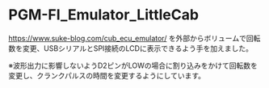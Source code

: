 # PGM-FI_Emulator_LittleCab

https://www.suke-blog.com/cub_ecu_emulator/ を外部からボリュームで回転数を変更、USBシリアルとSPI接続のLCDに表示できるよう手を加えました。

※波形出力に影響しないようD2ピンがLOWの場合に割り込みをかけて回転数を変更し、クランクパルスの時間を変更するようにしています。
